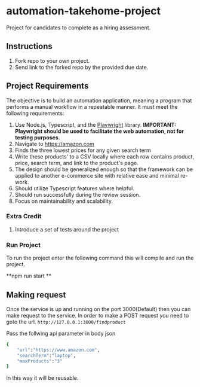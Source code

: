 # automation-takehome-project

Project for candidates to complete as a hiring assessment.

## Instructions

1. Fork repo to your own project.
2. Send link to the forked repo by the provided due date.

## Project Requirements

The objective is to build an automation application, meaning a program that performs a manual workflow in a repeatable manner. It must meet the following requirements:

1. Use Node.js, Typescript, and the [Playwright](https://playwright.dev/) library. **IMPORTANT: Playwright should be used to facilitate the web automation, not for testing purposes.**
2. Navigate to https://amazon.com
3. Finds the three lowest prices for any given search term
4. Write these products' to a CSV locally where each row contains product, price, search term, and link to the product's page.
5. The design should be generalized enough so that the framework can be applied to another e-commerce site with relative ease and minimal re-work.
6. Should utilize Typescript features where helpful.
7. Should run successfully during the review session.
8. Focus on maintainability and scalability.

### Extra Credit

1. Introduce a set of tests around the project

### Run Project
To run the project enter the following command this will compile and run the project.

 **npm run start **

## Making request

Once the service is up and running on the port 3000(Default) then you can make request to the service. In order to make a POST request you need to goto the url.
`http://127.0.0.1:3000/findproduct` 


Pass the follwing api parameter in body json
```sh
{
    "url":"https://www.amazon.com",
    "searchTerm":"laptop", 
    "maxProducts":"3"
}
```
In this way it will be reusable.